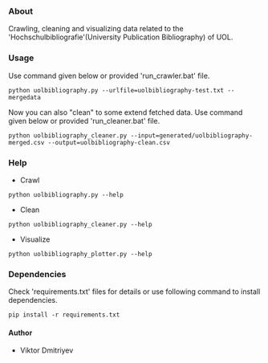 ### About

Crawling, cleaning and visualizing data related to the 'Hochschulbibliografie'(University Publication Bibliography) of UOL.

### Usage

Use command given below or provided 'run_crawler.bat' file.

```
python uolbibliography.py --urlfile=uolbibliography-test.txt --mergedata
```

Now you can also "clean" to some extend fetched data. Use command given below or provided 'run_cleaner.bat' file.
```
python uolbibliography_cleaner.py --input=generated/uolbibliography-merged.csv --output=uolbibliography-clean.csv
```

### Help

* Crawl
```
python uolbibliography.py --help
```
* Clean
```
python uolbibliography_cleaner.py --help
```
* Visualize
```
python uolbibliography_plotter.py --help
```

### Dependencies

Check 'requirements.txt' files for details or use following command to install dependencies.
```
pip install -r requirements.txt
```


#### Author

* Viktor Dmitriyev

